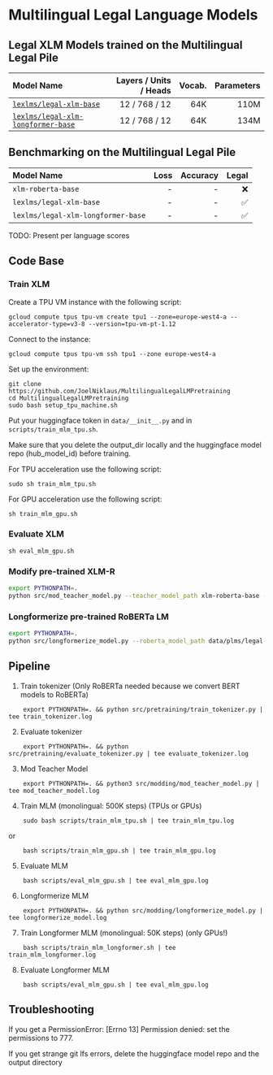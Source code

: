 # Multilingual Legal Language Models

## Legal XLM Models trained on the Multilingual Legal Pile

| Model Name                                                                                       | Layers / Units /  Heads | Vocab. | Parameters | 
|:-------------------------------------------------------------------------------------------------|------------------------:|-------:|-----------:|
| [`lexlms/legal-xlm-base`](https://huggingface.co/lexlms/legal-xlm-base)                          |           12 / 768 / 12 |    64K |       110M | 
| [`lexlms/legal-xlm-longformer-base`](https://huggingface.co/lexlms/legal-xlm-longformer-base)    |           12 / 768 / 12 |    64K |       134M |

## Benchmarking on the Multilingual Legal Pile

| Model Name                         | Loss | Accuracy |              Legal |
|:-----------------------------------|-----:|---------:|-------------------:|
| `xlm-roberta-base`                 |    - |        - |                :x: |
| `lexlms/legal-xlm-base`            |    - |        - | :white_check_mark: |
| `lexlms/legal-xlm-longformer-base` |    - |        - | :white_check_mark: |

TODO: Present per language scores

## Code Base

### Train XLM

Create a TPU VM instance with the following script:

```shell
gcloud compute tpus tpu-vm create tpu1 --zone=europe-west4-a --accelerator-type=v3-8 --version=tpu-vm-pt-1.12
```

Connect to the instance:

```shell
gcloud compute tpus tpu-vm ssh tpu1 --zone europe-west4-a
```

Set up the environment:

```shell
git clone https://github.com/JoelNiklaus/MultilingualLegalLMPretraining
cd MultilingualLegalLMPretraining
sudo bash setup_tpu_machine.sh
```

Put your huggingface token in `data/__init__.py` and in `scripts/train_mlm_tpu.sh`.

Make sure that you delete the output_dir locally and the huggingface model repo (hub_model_id) before training.

For TPU acceleration use the following script:

```shell
sudo sh train_mlm_tpu.sh
```

For GPU acceleration use the following script:

```shell
sh train_mlm_gpu.sh
```

### Evaluate XLM

```shell
sh eval_mlm_gpu.sh
```

### Modify pre-trained XLM-R

```bash
export PYTHONPATH=.
python src/mod_teacher_model.py --teacher_model_path xlm-roberta-base --student_model_path data/plms/legal-xlm-base
```

### Longformerize pre-trained RoBERTa LM

```bash
export PYTHONPATH=.
python src/longformerize_model.py --roberta_model_path data/plms/legal-xlm-base --max_length 4096 --attention_window 128
```

## Pipeline

1. Train tokenizer (Only RoBERTa needed because we convert BERT models to RoBERTa)
```shell
    export PYTHONPATH=. && python src/pretraining/train_tokenizer.py | tee train_tokenizer.log
```
2. Evaluate tokenizer
```shell
    export PYTHONPATH=. && python src/pretraining/evaluate_tokenizer.py | tee evaluate_tokenizer.log
```
3. Mod Teacher Model
```shell
    export PYTHONPATH=. && python3 src/modding/mod_teacher_model.py | tee mod_teacher_model.log
```
4. Train MLM (monolingual: 500K steps) (TPUs or GPUs)
```shell
    sudo bash scripts/train_mlm_tpu.sh | tee train_mlm_tpu.log
```
or 
```shell
    bash scripts/train_mlm_gpu.sh | tee train_mlm_gpu.log
```
5. Evaluate MLM
```shell
    bash scripts/eval_mlm_gpu.sh | tee eval_mlm_gpu.log
```
6. Longformerize MLM
```shell
    export PYTHONPATH=. && python src/modding/longformerize_model.py | tee longformerize_model.log
```
7. Train Longformer MLM (monolingual: 50K steps) (only GPUs!)
```shell
    bash scripts/train_mlm_longformer.sh | tee train_mlm_longformer.log
```
8. Evaluate Longformer MLM
```shell
    bash scripts/eval_mlm_gpu.sh | tee eval_mlm_gpu.log
```

## Troubleshooting

If you get a PermissionError: [Errno 13] Permission denied: set the permissions to 777.

If you get strange git lfs errors, delete the huggingface model repo and the output directory
